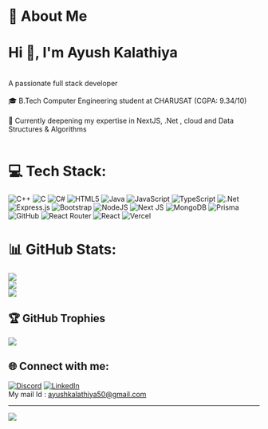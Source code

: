 # 💫 About Me
<h1>Hi 👋, I'm Ayush Kalathiya </h1>
<br>
 A passionate full stack developer 
<br> <br> 
🎓 B.Tech Computer Engineering student at CHARUSAT (CGPA: 9.34/10) </br> </br>
🧠 Currently deepening my expertise in NextJS, .Net , cloud  and Data Structures & Algorithms </br></br>





# 💻 Tech Stack:
![C++](https://img.shields.io/badge/c++-%2300599C.svg?style=for-the-badge&logo=c%2B%2B&logoColor=white) ![C](https://img.shields.io/badge/c-%2300599C.svg?style=for-the-badge&logo=c&logoColor=white) ![C#](https://img.shields.io/badge/c%23-%23239120.svg?style=for-the-badge&logo=csharp&logoColor=white) ![HTML5](https://img.shields.io/badge/html5-%23E34F26.svg?style=for-the-badge&logo=html5&logoColor=white) ![Java](https://img.shields.io/badge/java-%23ED8B00.svg?style=for-the-badge&logo=openjdk&logoColor=white) ![JavaScript](https://img.shields.io/badge/javascript-%23323330.svg?style=for-the-badge&logo=javascript&logoColor=%23F7DF1E) ![TypeScript](https://img.shields.io/badge/typescript-%23007ACC.svg?style=for-the-badge&logo=typescript&logoColor=white) ![.Net](https://img.shields.io/badge/.NET-5C2D91?style=for-the-badge&logo=.net&logoColor=white) ![Express.js](https://img.shields.io/badge/express.js-%23404d59.svg?style=for-the-badge&logo=express&logoColor=%2361DAFB) ![Bootstrap](https://img.shields.io/badge/bootstrap-%238511FA.svg?style=for-the-badge&logo=bootstrap&logoColor=white) ![NodeJS](https://img.shields.io/badge/node.js-6DA55F?style=for-the-badge&logo=node.js&logoColor=white) ![Next JS](https://img.shields.io/badge/Next-black?style=for-the-badge&logo=next.js&logoColor=white) ![MongoDB](https://img.shields.io/badge/MongoDB-%234ea94b.svg?style=for-the-badge&logo=mongodb&logoColor=white) ![Prisma](https://img.shields.io/badge/Prisma-3982CE?style=for-the-badge&logo=Prisma&logoColor=white) ![GitHub](https://img.shields.io/badge/github-%23121011.svg?style=for-the-badge&logo=github&logoColor=white) ![React Router](https://img.shields.io/badge/React_Router-CA4245?style=for-the-badge&logo=react-router&logoColor=white) ![React](https://img.shields.io/badge/react-%2320232a.svg?style=for-the-badge&logo=react&logoColor=%2361DAFB) ![Vercel](https://img.shields.io/badge/vercel-%23000000.svg?style=for-the-badge&logo=vercel&logoColor=white)
# 📊 GitHub Stats:
![](https://github-readme-stats.vercel.app/api?username=AyushKalathiya&theme=react&hide_border=false&include_all_commits=true&count_private=true)<br/>
![](https://github-readme-streak-stats.herokuapp.com/?user=AyushKalathiya&theme=react&hide_border=false)<br/>
![](https://github-readme-stats.vercel.app/api/top-langs/?username=AyushKalathiya&theme=react&hide_border=false&include_all_commits=true&count_private=true&layout=compact)

## 🏆 GitHub Trophies
![](https://github-profile-trophy.vercel.app/?username=AyushKalathiya&theme=radical&no-frame=false&no-bg=true&margin-w=4)

## 🌐 Connect with me:
[![Discord](https://img.shields.io/badge/Discord-%237289DA.svg?logo=discord&logoColor=white)](https://discord.gg/ak945) [![LinkedIn](https://img.shields.io/badge/LinkedIn-%230077B5.svg?logo=linkedin&logoColor=white)](https://linkedin.com/in/ayush-kalathiya-750497254) </br> My mail Id : ayushkalathiya50@gmail.com

---
[![](https://visitcount.itsvg.in/api?id=AyushKalathiya&icon=0&color=0)](https://visitcount.itsvg.in)

<!-- Proudly created with GPRM ( https://gprm.itsvg.in ) -->
